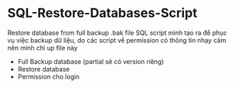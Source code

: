 # SQL-Restore-Databases-Script
Restore database from full backup .bak file
SQL script mình tạo ra để phục vụ việc backup dữ liệu, do các script về permission có thông tin nhạy cảm nên mình chỉ up file này
- Full Backup database (partial sẽ có version riêng)
- Restore database
- Permission cho login 
